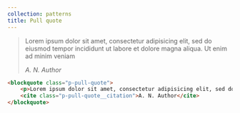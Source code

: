 ```yaml
---
collection: patterns
title: Pull quote
---
```


<blockquote class="p-pull-quote">
    <p>Lorem ipsum dolor sit amet, consectetur adipisicing elit, sed do eiusmod tempor incididunt ut labore et dolore magna aliqua. Ut enim ad minim veniam</p>
    <cite class="p-pull-quote__citation">A. N. Author</cite>
</blockquote>

```html
<blockquote class="p-pull-quote">
    <p>Lorem ipsum dolor sit amet, consectetur adipisicing elit, sed do eiusmod tempor incididunt ut labore et dolore magna aliqua. Ut enim ad minim veniam</p>
    <cite class="p-pull-quote__citation">A. N. Author</cite>
</blockquote>
```
